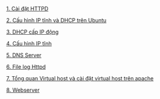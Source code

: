 ﻿﻿[1. Cài đặt HTTPD](docs/Cài_đặt_httpd_apache_webserver.md)[2. Cấu hình IP tĩnh và DHCP trên Ubuntu](docs/Cấu_hình_IP_tĩnh_và_DHCP_trên_ubuntu.md)[3. DHCP cấp IP động ](docs/DHCP_cấpIP_động.md)[4. Cấu hình IP tĩnh](docs/Cauhinh_IP_tinh.md)[5. DNS Server](docs/DNS_server.md)[6. File log Httpd](docs/File_log_httpd.md)[7. Tổng quan Virtual host và cài đặt virtual host trên apache](docs/Virtual_host_cài_đặt_virtual_host_trên_apache.md)[8. Webserver](docs/Web_server.md)